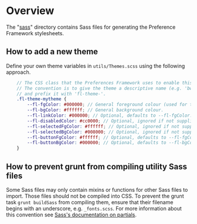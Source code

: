 # Overview

The "[sass](./)" directory contains Sass files for generating the Preference Framework stylesheets.

## How to add a new theme

Define your own theme variables in `utils/Themes.scss` using the following approach.

```scss
    // The CSS class that the Preferences Framework uses to enable this contrast theme.
    // The convention is to give the theme a descriptive name (e.g. 'bw' for black on white)
    // and prefix it with 'fl-theme-'.
    .fl-theme-mytheme {
        --fl-fgColor: #000000; // General foreground colour (used for text and borders).
        --fl-bgColor: #ffffff; // General background colour.
        --fl-linkColor: #000000; // Optional, defaults to --fl-fgColor.
        --fl-disabledColor: #cc0000; // Optional, ignored if not supplied.
        --fl-selectedFgColor: #ffffff; // Optional, ignored if not supplied.
        --fl-selectedBgColor: #008000; // Optional, ignored if not supplied.
        --fl-buttonFgColor: #ffffff; // Optional, defaults to --fl-fgColor.
        --fl-buttonBgColor: #000000; // Optional, defaults to --fl-bgColor.
    }
```

## How to prevent grunt from compiling utility Sass files

Some Sass files may only contain mixins or functions for other Sass files to import. Those files should not be
compiled into CSS. To prevent the grunt task `grunt buildSass` from compiling them, ensure that their filename
begins with an underscore, e.g. `_fonts.scss`. For more information about this convention see
[Sass's documentation on partials](https://sass-lang.com/guide#topic-4).
